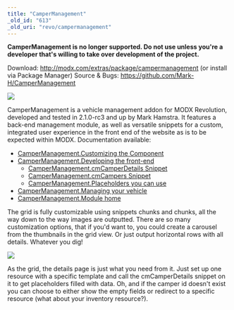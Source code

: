 ```yaml
---
title: "CamperManagement"
_old_id: "613"
_old_uri: "revo/campermanagement"
---
```


**CamperManagement is no longer supported. Do not use unless you're a developer that's willing to take over development of the project.**

Download: <http://modx.com/extras/package/campermanagement> (or install via Package Manager) 
 Source & Bugs: <https://github.com/Mark-H/CamperManagement>

![](/download/attachments/35095340/camper-grid.png?version=1&modificationDate=1307386327000)

CamperManagement is a vehicle management addon for MODX Revolution, developed and tested in 2.1.0-rc3 and up by Mark Hamstra. It features a back-end management module, as well as versatile snippets for a custom, integrated user experience in the front end of the website as is to be expected within MODX.
 Documentation available:

- [CamperManagement.Customizing the Component](extras/campermanagement/campermanagement.customizing-the-component "CamperManagement.Customizing the Component")
- [CamperManagement.Developing the front-end](extras/campermanagement/campermanagement.developing-the-front-end "CamperManagement.Developing the front-end")
  - [CamperManagement.cmCamperDetails Snippet](extras/campermanagement/campermanagement.developing-the-front-end/campermanagement.cmcamperdetails-snippet "CamperManagement.cmCamperDetails Snippet")
  - [CamperManagement.cmCampers Snippet](extras/campermanagement/campermanagement.developing-the-front-end/campermanagement.cmcampers-snippet "CamperManagement.cmCampers Snippet")
  - [CamperManagement.Placeholders you can use](extras/campermanagement/campermanagement.developing-the-front-end/campermanagement.placeholders-you-can-use "CamperManagement.Placeholders you can use")
- [CamperManagement.Managing your vehicle](extras/campermanagement/campermanagement.managing-your-vehicle "CamperManagement.Managing your vehicle")
- [CamperManagement.Module home](extras/campermanagement/campermanagement.module-home "CamperManagement.Module home")

 The grid is fully customizable using snippets chunks and chunks, all the way down to the way images are outputted. There are so many customization options, that if you'd want to, you could create a carousel from the thumbnails in the grid view. Or just output horizontal rows with all details. Whatever you dig!

![](/download/attachments/35095340/camper-details.PNG?version=1&modificationDate=1307386332000)

As the grid, the details page is just what you need from it. Just set up one resource with a specific template and call the cmCamperDetails snippet on it to get placeholders filled with data. Oh, and if the camper id doesn't exist you can choose to either show the empty fields or redirect to a specific resource (what about your inventory resource?).
